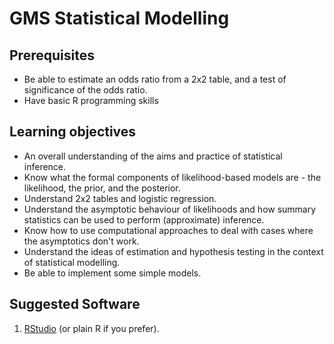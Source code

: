 GMS Statistical Modelling
=========================

Prerequisites
--------------

- Be able to estimate an odds ratio from a 2x2 table, and a test of significance of the odds ratio.
- Have basic R programming skills

Learning objectives
-------------------

- An overall understanding of the aims and practice of statistical inference.
- Know what the formal components of likelihood-based models are - the likelihood, the prior, and the posterior.
- Understand 2x2 tables and logistic regression.
- Understand the asymptotic behaviour of likelihoods and how summary statistics can be used to perform (approximate) inference.
- Know how to use computational approaches to deal with cases where the asymptotics don't work.
- Understand the ideas of estimation and hypothesis testing in the context of statistical modelling.
- Be able to implement some simple models.

Suggested Software
----------------------
1. [RStudio](https://www.rstudio.com/) (or plain R if you prefer).

